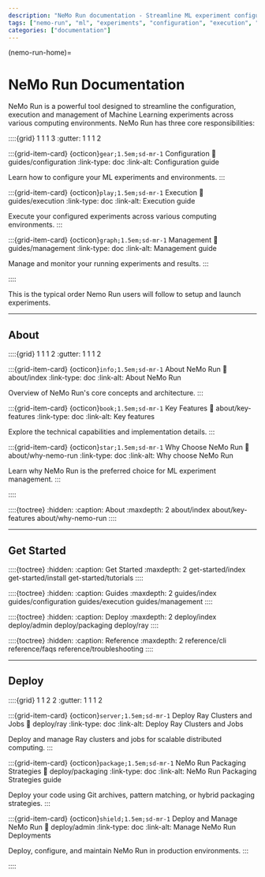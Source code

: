 ```yaml
---
description: "NeMo Run documentation - Streamline ML experiment configuration, execution and management"
tags: ["nemo-run", "ml", "experiments", "configuration", "execution", "management"]
categories: ["documentation"]
---
```


(nemo-run-home)=

# NeMo Run Documentation

NeMo Run is a powerful tool designed to streamline the configuration, execution and management of Machine Learning experiments across various computing environments. NeMo Run has three core responsibilities:

::::{grid} 1 1 1 3
:gutter: 1 1 1 2

:::{grid-item-card} {octicon}`gear;1.5em;sd-mr-1` Configuration
:link: guides/configuration
:link-type: doc
:link-alt: Configuration guide

Learn how to configure your ML experiments and environments.
:::

:::{grid-item-card} {octicon}`play;1.5em;sd-mr-1` Execution
:link: guides/execution
:link-type: doc
:link-alt: Execution guide

Execute your configured experiments across various computing environments.
:::

:::{grid-item-card} {octicon}`graph;1.5em;sd-mr-1` Management
:link: guides/management
:link-type: doc
:link-alt: Management guide

Manage and monitor your running experiments and results.
:::

::::

This is the typical order Nemo Run users will follow to setup and launch experiments.

---

## About

::::{grid} 1 1 1 2
:gutter: 1 1 1 2

:::{grid-item-card} {octicon}`info;1.5em;sd-mr-1` About NeMo Run
:link: about/index
:link-type: doc
:link-alt: About NeMo Run

Overview of NeMo Run's core concepts and architecture.
:::

:::{grid-item-card} {octicon}`book;1.5em;sd-mr-1` Key Features
:link: about/key-features
:link-type: doc
:link-alt: Key features

Explore the technical capabilities and implementation details.
:::

:::{grid-item-card} {octicon}`star;1.5em;sd-mr-1` Why Choose NeMo Run
:link: about/why-nemo-run
:link-type: doc
:link-alt: Why choose NeMo Run

Learn why NeMo Run is the preferred choice for ML experiment management.
:::

::::

::::{toctree}
:hidden:
:caption: About
:maxdepth: 2
about/index
about/key-features
about/why-nemo-run
::::

---

## Get Started

::::{toctree}
:hidden:
:caption: Get Started
:maxdepth: 2
get-started/index
get-started/install
get-started/tutorials
::::

::::{toctree}
:hidden:
:caption: Guides
:maxdepth: 2
guides/index
guides/configuration
guides/execution
guides/management
::::

::::{toctree}
:hidden:
:caption: Deploy
:maxdepth: 2
deploy/index
deploy/admin
deploy/packaging
deploy/ray
::::

::::{toctree}
:hidden:
:caption: Reference
:maxdepth: 2
reference/cli
reference/faqs
reference/troubleshooting
::::

---

## Deploy

::::{grid} 1 1 2 2
:gutter: 1 1 1 2

:::{grid-item-card} {octicon}`server;1.5em;sd-mr-1` Deploy Ray Clusters and Jobs
:link: deploy/ray
:link-type: doc
:link-alt: Deploy Ray Clusters and Jobs

Deploy and manage Ray clusters and jobs for scalable distributed computing.
:::

:::{grid-item-card} {octicon}`package;1.5em;sd-mr-1` NeMo Run Packaging Strategies
:link: deploy/packaging
:link-type: doc
:link-alt: NeMo Run Packaging Strategies guide

Deploy your code using Git archives, pattern matching, or hybrid packaging strategies.
:::

:::{grid-item-card} {octicon}`shield;1.5em;sd-mr-1` Deploy and Manage NeMo Run
:link: deploy/admin
:link-type: doc
:link-alt: Manage NeMo Run Deployments

Deploy, configure, and maintain NeMo Run in production environments.
:::

::::
